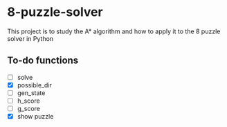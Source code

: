 # 8-puzzle-solver
This project is to study the A* algorithm and how to apply it to the 8 puzzle solver in Python

## To-do functions
- [ ] solve
- [x] possible_dir
- [ ] gen_state
- [ ] h_score
- [ ] g_score
- [x] show puzzle 
